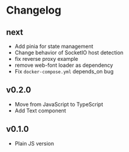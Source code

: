 # Changelog

## next

* Add pinia for state management
* Change behavior of SocketIO host detection
* fix reverse proxy example
* remove web-font loader as dependency
* Fix `docker-compose.yml` depends_on bug

## v0.2.0

* Move from JavaScript to TypeScript
* Add Text component

## v0.1.0

* Plain JS version
